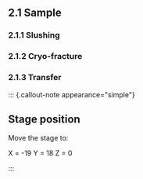 ## 2.1 Sample
### 2.1.1 Slushing
### 2.1.2 Cryo-fracture
### 2.1.3 Transfer

::: {.callout-note appearance="simple"}

## Stage position

Move the stage to:

X = -19
Y =  18
Z =  0

:::
